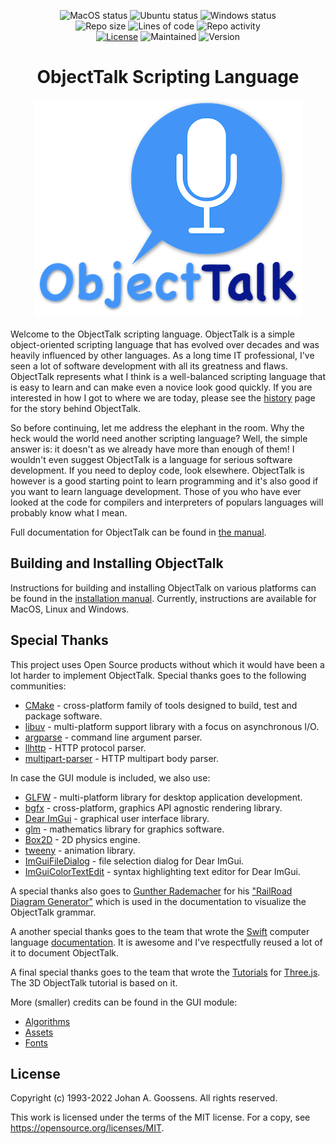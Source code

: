 <div align="center">

![MacOS status](https://img.shields.io/github/workflow/status/goossens/ObjectTalk/MacOS?label=MacOS&style=for-the-badge)
![Ubuntu status](https://img.shields.io/github/workflow/status/goossens/ObjectTalk/Ubuntu?label=Linux&style=for-the-badge)
![Windows status](https://img.shields.io/github/workflow/status/goossens/ObjectTalk/Windows?label=Windows&style=for-the-badge)<br/>
![Repo size](https://img.shields.io/github/repo-size/goossens/ObjectTalk?style=for-the-badge)
![Lines of code](https://img.shields.io/tokei/lines/github/goossens/ObjectTalk?style=for-the-badge)
![Repo activity](https://img.shields.io/github/commit-activity/m/goossens/ObjectTalk?label=Commits&style=for-the-badge)
<br/>
[![License](https://img.shields.io/badge/License-MIT-yellow.svg?style=for-the-badge)](https://opensource.org/licenses/MIT)
![Maintained](https://img.shields.io/maintenance/yes/2022?style=for-the-badge)
![Version](https://img.shields.io/badge/version-0.2-blue?style=for-the-badge)

# ObjectTalk Scripting Language

![Logo](docs/img/logo-small.png)

</div>

Welcome to the ObjectTalk scripting language. ObjectTalk is a simple
object-oriented scripting language that has evolved over decades and
was heavily influenced by other languages. As a long time IT
professional, I've seen a lot of software development with all its
greatness and flaws. ObjectTalk represents what I think is a
well-balanced scripting language that is easy to learn and can make
even a novice look good quickly. If you are interested in how I got
to where we are today, please see the
[history](https://goossens.github.io/ObjectTalk/tour.html#history)
page for the story behind ObjectTalk.

So before continuing, let me address the elephant in the room. Why the
heck would the world need another scripting language? Well, the simple
answer is: it doesn't as we already have more than enough of them! I
wouldn't even suggest ObjectTalk is a language for serious software
development. If you need to deploy code, look elsewhere. ObjectTalk is
however is a good starting point to learn programming and it's also
good if you want to learn language development. Those of you who have
ever looked at the code for compilers and interpreters of populars
languages will probably know what I mean.

Full documentation for ObjectTalk can be found in
[the manual](https://goossens.github.io/ObjectTalk/).

## Building and Installing ObjectTalk

Instructions for building and installing ObjectTalk on various
platforms can be found in the
[installation manual](https://goossens.github.io/ObjectTalk/installation.html).
Currently, instructions are available for MacOS, Linux and Windows.

## Special Thanks

This project uses Open Source products without which it would have
been a lot harder to implement ObjectTalk. Special thanks goes to
the following communities:

* [CMake](https://cmake.org) - cross-platform family of tools designed to build, test and package software.
* [libuv](https://libuv.org) - multi-platform support library with a focus on asynchronous I/O.
* [argparse](https://github.com/p-ranav/argparse) - command line argument parser.
* [llhttp](https://llhttp.org) - HTTP protocol parser.
* [multipart-parser](https://github.com/francoiscolas/multipart-parser) - HTTP multipart body parser.

In case the GUI module is included, we also use:

* [GLFW](https://www.glfw.org) - multi-platform library for desktop application development.
* [bgfx](https://github.com/bkaradzic/bgfx) - cross-platform, graphics API agnostic rendering library.
* [Dear ImGui](https://github.com/ocornut/imgui) - graphical user interface library.
* [glm](https://github.com/g-truc/glm) - mathematics library for graphics software.
* [Box2D](https://box2d.org) - 2D physics engine.
* [tweeny](https://github.com/mobius3/tweeny) - animation library.
* [ImGuiFileDialog](https://github.com/aiekick/ImGuiFileDialog) - file selection dialog for Dear ImGui.
* [ImGuiColorTextEdit](https://github.com/BalazsJako/ImGuiColorTextEdit) - syntax highlighting text editor for Dear ImGui.

A special thanks also goes to
[Gunther Rademacher](https://github.com/GuntherRademacher) for his
["RailRoad Diagram Generator"](https://www.bottlecaps.de/rr/ui) which
is used in the documentation to visualize the ObjectTalk grammar.

A another special thanks goes to the team that wrote the
[Swift](https://swift.org) computer language
[documentation](https://swift.org/documentation/). It is awesome and
I've respectfully reused a lot of it to document ObjectTalk.

A final special thanks goes to the team that wrote the
[Tutorials](https://threejsfundamentals.org) for
[Three.js](https://threejs.org). The 3D ObjectTalk tutorial is based on it.

More (smaller) credits can be found in the GUI module:

* [Algorithms](gui/README.md)
* [Assets](examples/3d/assets/README.md)
* [Fonts](gui/utilities/README.md)

## License

Copyright (c) 1993-2022 Johan A. Goossens. All rights reserved.

This work is licensed under the terms of the MIT license.
For a copy, see <https://opensource.org/licenses/MIT>.

